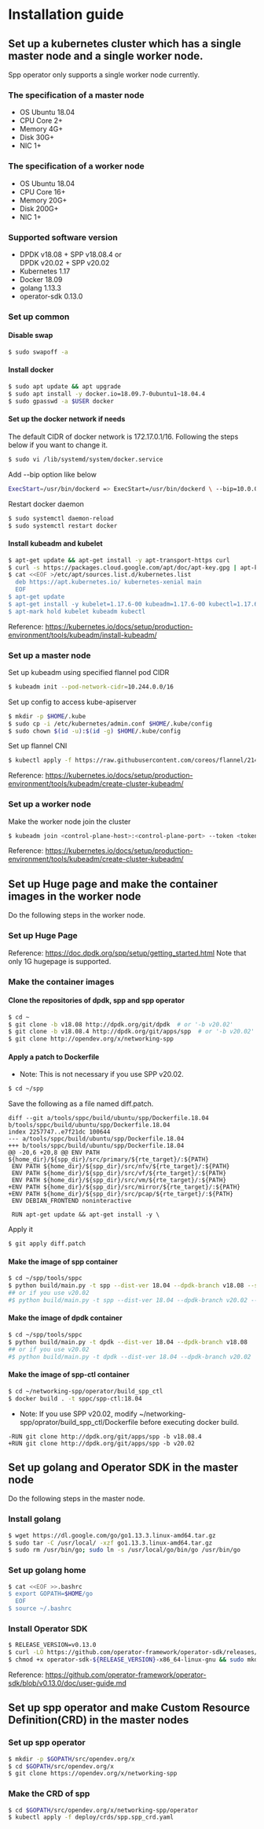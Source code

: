 # Installation guide

## Set up a kubernetes cluster which has a single master node and a single worker node.
Spp operator only supports a single worker node currently.

### The specification of a master node
- OS Ubuntu 18.04
- CPU Core 2+
- Memory 4G+
- Disk 30G+
- NIC 1+

### The specification of a worker node
- OS Ubuntu 18.04
- CPU Core 16+
- Memory 20G+
- Disk 200G+
- NIC 1+

### Supported software version
- DPDK v18.08 + SPP v18.08.4 or  
  DPDK v20.02 + SPP v20.02
- Kubernetes 1.17
- Docker 18.09
- golang 1.13.3
- operator-sdk 0.13.0

### Set up common

#### Disable swap
```bash
$ sudo swapoff -a
```

#### Install docker
```bash
$ sudo apt update && apt upgrade
$ sudo apt install -y docker.io=18.09.7-0ubuntu1~18.04.4
$ sudo gpasswd -a $USER docker
```

#### Set up the docker network if needs
The default CIDR of docker network is 172.17.0.1/16.
Following the steps below if you want to change it.
```bash
$ sudo vi /lib/systemd/system/docker.service
```

Add --bip option like below
```bash
ExecStart=/usr/bin/dockerd => ExecStart=/usr/bin/dockerd \ --bip=10.0.0.1/16
```

Restart docker daemon
```bash
$ sudo systemctl daemon-reload
$ sudo systemctl restart docker
```

#### Install kubeadm and kubelet
```bash
$ apt-get update && apt-get install -y apt-transport-https curl
$ curl -s https://packages.cloud.google.com/apt/doc/apt-key.gpg | apt-key add -
$ cat <<EOF >/etc/apt/sources.list.d/kubernetes.list
  deb https://apt.kubernetes.io/ kubernetes-xenial main
  EOF
$ apt-get update
$ apt-get install -y kubelet=1.17.6-00 kubeadm=1.17.6-00 kubectl=1.17.6-00
$ apt-mark hold kubelet kubeadm kubectl
```
Reference: <https://kubernetes.io/docs/setup/production-environment/tools/kubeadm/install-kubeadm/>

### Set up a master node
Set up kubeadm using specified flannel pod CIDR
```bash
$ kubeadm init --pod-network-cidr=10.244.0.0/16
```
Set up config to access kube-apiserver
```bash
$ mkdir -p $HOME/.kube
$ sudo cp -i /etc/kubernetes/admin.conf $HOME/.kube/config
$ sudo chown $(id -u):$(id -g) $HOME/.kube/config
```
Set up flannel CNI
```bash
$ kubectl apply -f https://raw.githubusercontent.com/coreos/flannel/2140ac876ef134e0ed5af15c65e414cf26827915/Documentation/kube-flannel.yml
```
Reference: <https://kubernetes.io/docs/setup/production-environment/tools/kubeadm/create-cluster-kubeadm/>

### Set up a worker node
Make the worker node join the cluster
```bash
$ kubeadm join <control-plane-host>:<control-plane-port> --token <token> --discovery-token-ca-cert-hash sha256:<hash>
```
Reference: <https://kubernetes.io/docs/setup/production-environment/tools/kubeadm/create-cluster-kubeadm/>

## Set up Huge page and make the container images in the worker node
Do the following steps in the worker node.
### Set up Huge Page
Reference: <https://doc.dpdk.org/spp/setup/getting_started.html>
Note that only 1G hugepage is supported.
### Make the container images
#### Clone the repositories of dpdk, spp and spp operator
```bash
$ cd ~
$ git clone -b v18.08 http://dpdk.org/git/dpdk  # or '-b v20.02'
$ git clone -b v18.08.4 http://dpdk.org/git/apps/spp  # or '-b v20.02'
$ git clone http://opendev.org/x/networking-spp
```
#### Apply a patch to Dockerfile

- Note: This is not necessary if you use SPP v20.02.

```bash
$ cd ~/spp
```
Save the following as a file named diff.patch.
```text
diff --git a/tools/sppc/build/ubuntu/spp/Dockerfile.18.04 b/tools/sppc/build/ubuntu/spp/Dockerfile.18.04
index 2257747..e7f21dc 100644
--- a/tools/sppc/build/ubuntu/spp/Dockerfile.18.04
+++ b/tools/sppc/build/ubuntu/spp/Dockerfile.18.04
@@ -20,6 +20,8 @@ ENV PATH ${home_dir}/${spp_dir}/src/primary/${rte_target}/:${PATH}
 ENV PATH ${home_dir}/${spp_dir}/src/nfv/${rte_target}/:${PATH}
 ENV PATH ${home_dir}/${spp_dir}/src/vf/${rte_target}/:${PATH}
 ENV PATH ${home_dir}/${spp_dir}/src/vm/${rte_target}/:${PATH}
+ENV PATH ${home_dir}/${spp_dir}/src/mirror/${rte_target}/:${PATH}
+ENV PATH ${home_dir}/${spp_dir}/src/pcap/${rte_target}/:${PATH}
 ENV DEBIAN_FRONTEND noninteractive

 RUN apt-get update && apt-get install -y \
```
Apply it
```bash
$ git apply diff.patch
```

#### Make the image of spp container
```bash
$ cd ~/spp/tools/sppc
$ python build/main.py -t spp --dist-ver 18.04 --dpdk-branch v18.08 --spp-branch v18.08.4
## or if you use v20.02
#$ python build/main.py -t spp --dist-ver 18.04 --dpdk-branch v20.02 --spp-branch v20.02
```

#### Make the image of dpdk container
```bash
$ cd ~/spp/tools/sppc
$ python build/main.py -t dpdk --dist-ver 18.04 --dpdk-branch v18.08
## or if you use v20.02
#$ python build/main.py -t dpdk --dist-ver 18.04 --dpdk-branch v20.02
```

#### Make the image of spp-ctl container
```bash
$ cd ~/networking-spp/operator/build_spp_ctl
$ docker build . -t sppc/spp-ctl:18.04
```
- Note: If you use SPP v20.02, modify ~/networking-spp/oprator/build_spp_ctl/Dockerfile before executing docker build.

```
-RUN git clone http://dpdk.org/git/apps/spp -b v18.08.4
+RUN git clone http://dpdk.org/git/apps/spp -b v20.02
```

## Set up golang and Operator SDK in the master node
Do the following steps in the master node.
### Install golang
```bash
$ wget https://dl.google.com/go/go1.13.3.linux-amd64.tar.gz
$ sudo tar -C /usr/local/ -xzf go1.13.3.linux-amd64.tar.gz
$ sudo rm /usr/bin/go; sudo ln -s /usr/local/go/bin/go /usr/bin/go
```
### Set up golang home
```bash
$ cat <<EOF >>.bashrc
$ export GOPATH=$HOME/go
  EOF
$ source ~/.bashrc
```

### Install Operator SDK
```bash
$ RELEASE_VERSION=v0.13.0
$ curl -LO https://github.com/operator-framework/operator-sdk/releases/download/${RELEASE_VERSION}/operator-sdk-${RELEASE_VERSION}-x86_64-linux-gnu
$ chmod +x operator-sdk-${RELEASE_VERSION}-x86_64-linux-gnu && sudo mkdir -p /usr/local/bin/ && sudo cp operator-sdk-${RELEASE_VERSION}-x86_64-linux-gnu /usr/local/bin/operator-sdk && rm operator-sdk-${RELEASE_VERSION}-x86_64-linux-gnu
```
Reference: <https://github.com/operator-framework/operator-sdk/blob/v0.13.0/doc/user-guide.md>

## Set up spp operator and make Custom Resource Definition(CRD) in the master nodes
### Set up spp operator
```bash
$ mkdir -p $GOPATH/src/opendev.org/x
$ cd $GOPATH/src/opendev.org/x
$ git clone https://opendev.org/x/networking-spp
```

### Make the CRD of spp
```bash
$ cd $GOPATH/src/opendev.org/x/networking-spp/operator
$ kubectl apply -f deploy/crds/spp.spp_crd.yaml
```
